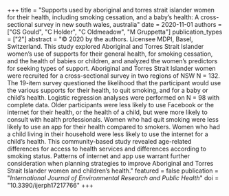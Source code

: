+++
title = "Supports used by aboriginal and torres strait islander women for their health, including smoking cessation, and a baby’s health: A cross-sectional survey in new south wales, australia"
date = 2020-11-01
authors = ["GS Gould", "C Holder", "C Oldmeadow", "M Gruppetta"]
publication_types = ["2"]
abstract = "© 2020 by the authors. Licensee MDPI, Basel, Switzerland. This study explored Aboriginal and Torres Strait Islander women’s use of supports for their general health, for smoking cessation, and the health of babies or children, and analyzed the women’s predictors for seeking types of support. Aboriginal and Torres Strait Islander women were recruited for a cross-sectional survey in two regions of NSW N = 132. The 19-item survey questioned the likelihood that the participant would use the various supports for their health, to quit smoking, and for a baby or child’s health. Logistic regression analyses were performed on N = 98 with complete data. Older participants were less likely to use Facebook or the internet for their health, or the health of a child, but were more likely to consult with health professionals. Women who had quit smoking were less likely to use an app for their health compared to smokers. Women who had a child living in their household were less likely to use the internet for a child’s health. This community-based study revealed age-related differences for access to health services and differences according to smoking status. Patterns of internet and app use warrant further consideration when planning strategies to improve Aboriginal and Torres Strait Islander women and children’s health."
featured = false
publication = "*International Journal of Environmental Research and Public Health*"
doi = "10.3390/ijerph17217766"
+++

